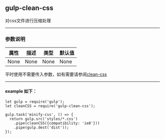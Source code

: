 ## gulp-clean-css
对css文件进行压缩处理
***
### 参数说明
| 属性                         | 描述     | 类型 | 默认值 |
|--------------------------------|-----------------|------|---------|
| None | None | None | None |
平时使用不需要传入参数，如有需要请参阅[clean-css](https://github.com/jakubpawlowicz/clean-css#how-to-use-clean-css-api)
***
#### example 如下：
```
let gulp = require('gulp');
let cleanCSS = require('gulp-clean-css');
 
gulp.task('minify-css', () => {
  return gulp.src('styles/*.css')
    .pipe(cleanCSS({compatibility: 'ie8'}))
    .pipe(gulp.dest('dist'));
});
```